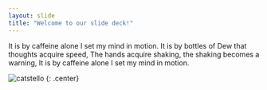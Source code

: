 ```yaml
---
layout: slide
title: "Welcome to our slide deck!"
---
```


It is by caffeine alone I set my mind in motion.
It is by bottles of Dew that thoughts acquire speed,
The hands acquire shaking, the shaking becomes a warning,
It is by caffeine alone I set my mind in motion.


![catstello](https://octodex.github.com/images/catstello.png)
{: .center}
